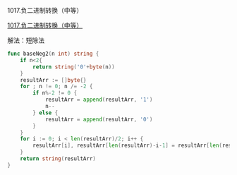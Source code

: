 1017.负二进制转换（中等）

[1017.负二进制转换（中等）](https://leetcode.cn/problems/convert-to-base-2/)



解法：短除法

```go
func baseNeg2(n int) string {
    if n<2{
        return string('0'+byte(n))
    }
	resultArr := []byte{}
	for ; n != 0; n /= -2 {
		if n%-2 != 0 {
			resultArr = append(resultArr, '1')
			n--
		} else {
			resultArr = append(resultArr, '0')
		}
	}
	for i := 0; i < len(resultArr)/2; i++ {
		resultArr[i], resultArr[len(resultArr)-i-1] = resultArr[len(resultArr)-i-1], resultArr[i]
	}
	return string(resultArr)
}
```
